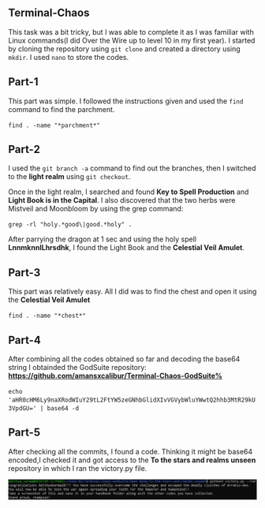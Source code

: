 ## Terminal-Chaos

This task was a bit tricky, but I was able to complete it as I was familiar with Linux commands(I did Over the Wire up to level 10 in my first year). I started by cloning the repository using `git clone` and created a directory using `mkdir`. I used `nano` to store the codes.

## Part-1

This part was simple. I followed the instructions given and used the `find` command to find the parchment.

`find . -name "*parchment*"`

## Part-2

I used the `git branch -a` command to find out the branches, then I switched to the **light realm** using `git checkout`.

Once in the light realm, I searched and found **Key to Spell Production** and **Light Book is in the Capital**. I also discovered that the two herbs were Mistveil and Moonbloom by using the grep command:

`grep -rl "holy.*good\|good.*holy" .`

After parrying the dragon at 1 sec and using the holy spell **LnnmknnlLhrsdhk**, I found the Light Book and the **Celestial Veil Amulet**.

## Part-3

This part was relatively easy. All I did was to find the chest and open it using the **Celestial Veil Amulet** 

`find . -name "*chest*"`

## Part-4

After combining all the codes obtained so far and decoding the base64 string I obtainded the GodSuite repository: **https://github.com/amansxcalibur/Terminal-Chaos-GodSuite%**

`echo 'aHR0cHM6Ly9naXRodWIuY29tL2FtYW5zeGNhbGlidXIvVGVybWluYWwtQ2hhb3MtR29kU3VpdGU=' | base64 -d`

## Part-5

After checking all the commits, I found a code. Thinking it might be base64 encoded,I checked it and got access to the **To the stars and realms unseen** repository in which I ran the victory.py file.

![Task Completed](Handbook/Part-5.jpg)
